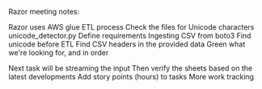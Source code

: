 Razor meeting notes:

Razor uses AWS glue
ETL process
Check the files for Unicode characters 
unicode_detector.py 
Define requirements 
Ingesting CSV from boto3
Find unicode before ETL
Find CSV headers in the provided data 
Green what we're looking for, and in order 

Next task will be streaming the input 
Then verify the sheets based on the latest developments 
Add story points (hours) to tasks
More work tracking 


